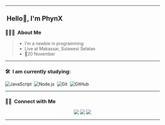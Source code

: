 ---

## &nbsp;Hello👋, I'm PhynX
### 👨🏻‍💻 &nbsp;About Me
> * I'm a newbie in programming
> * Live at Makassar, Sulawesi Selatan 
> * 🎂20 November

--------


### 🛠 &nbsp;I am currently studying:

![JavaScript](https://img.shields.io/badge/-JavaScript-333333?style=flat&logo=javascript)&nbsp;
![Node.js](https://img.shields.io/badge/-Node.js-333333?style=flat&logo=node.js)&nbsp;
![Git](https://img.shields.io/badge/-Git-333333?style=flat&logo=git)&nbsp;
![GitHub](https://img.shields.io/badge/-GitHub-333333?style=flat&logo=github)&nbsp;

--------

### 🤝🏻 &nbsp;Connect with Me

<p align="center">
<a href="http://wa.me/62887435461499"><img src="https://img.shields.io/badge/-Contact Me At Whatsapp-25D3661?style=flat-square&logo=Whatsapp&logoColor=white"/></a>
<a href="mailto:vynzo.notbusiness696@gmail.com"><img src="https://img.shields.io/badge/-My Email-D14836?style=flat-square&logo=Gmail&logoColor=white"/></a>
<a href="https://instagram.com/yukihana_vynn"><img src="https://img.shields.io/badge/-Follow My Social Media-E4405F?style=flat-square&logo=Instagram&logoColor=white"/></a>
</p>

--------
